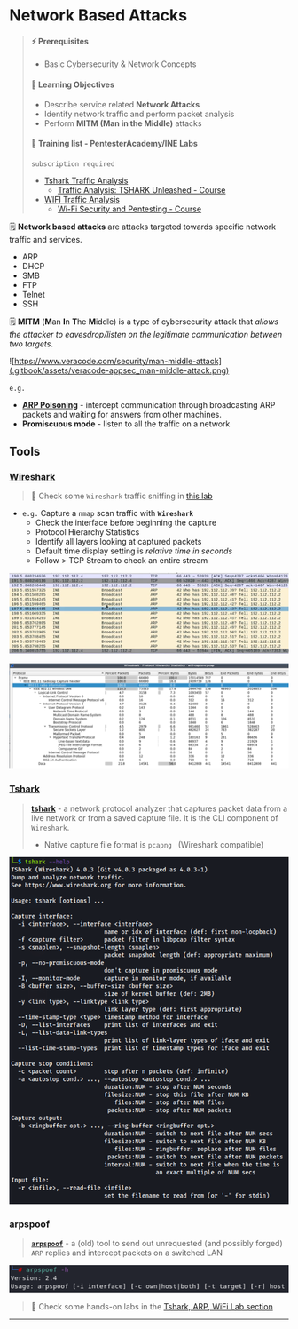 # Network Based Attacks

> #### ⚡ Prerequisites
>
> * Basic Cybersecurity & Network Concepts
>
> #### 📕 Learning Objectives
>
> * Describe service related **Network Attacks**
> * Identify network traffic and perform packet analysis
> * Perform **MITM (Man in the Middle)** attacks
>
> #### 🔬 Training list - PentesterAcademy/INE Labs
>
> `subscription required`
>
> - [Tshark Traffic Analysis](https://attackdefense.com/listing?labtype=traffic-analysis&subtype=tshark-basics)
>   - [Traffic Analysis: TSHARK Unleashed - Course](https://www.pentesteracademy.com/course?id=42)
> - [WIFI Traffic Analysis](https://attackdefense.com/listing?labtype=wifi-security-basics&subtype=wifi-security-basics-traffic-analysis)
>   - [Wi-Fi Security and Pentesting - Course](https://www.pentesteracademy.com/course?id=9)

🗒️ **Network based attacks** are attacks targeted towards specific network traffic and services.

- ARP
- DHCP
- SMB
- FTP
- Telnet
- SSH

🗒️ **MITM** (**M**an **I**n **T**he **M**iddle) is a type of cybersecurity attack that *allows the attacker to eavesdrop/listen on the legitimate communication between two targets*.

![https://www.veracode.com/security/man-middle-attack](.gitbook/assets/veracode-appsec_man-middle-attack.png)

`e.g.`

- [**ARP Poisoning**](https://medium.com/geekculture/understanding-arp-poisoning-mitm-attack-7b12a3b061bd) - intercept communication through broadcasting ARP packets and waiting for answers from other machines.
- **Promiscuous mode** - listen to all the traffic on a network

## Tools

### [Wireshark](https://www.kali.org/tools/wireshark/)

> 🔬 Check some `Wireshark` traffic sniffing in [this lab](../exam-preparation-labs/p.t.-prerequisites-labs/http-s-traffic-sniffing.md)

- `e.g.` Capture a `nmap` scan traffic with  **`Wireshark`**
  - Check the interface before beginning the capture
  - Protocol Hierarchy Statistics
  - Identify all layers looking at captured packets
  - Default time display setting is *relative time in seconds*
  - Follow > TCP Stream to check an entire stream

![Wireshark ARP traffic](.gitbook/assets/image-20230323145133991.png)

![Wireshark Protocol Hierarchy Statistics](.gitbook/assets/image-20230324133345868.png)

### [Tshark](https://tshark.dev/)

> [**tshark**](https://tshark.dev/) - a network protocol analyzer that captures packet data from a live network or from a saved capture file. It is the CLI component of `Wireshark`.
>
> - Native capture file format is `pcapng ` (Wireshark compatible)

![tshark --help](.gitbook/assets/image-20230324110608951.png)

### arpspoof

> [**`arpspoof`**](https://www.kali.org/tools/dsniff/#arpspoof) - a (old) tool to send out unrequested (and possibly forged) `ARP` replies and intercept packets on a switched LAN

![image-20230324130125228](.gitbook/assets/image-20230324130125228.png)



> 🔬 Check some hands-on labs in the [Tshark, ARP, WiFi Lab section](2-network-attack/tshark-arp.md)
>

------

